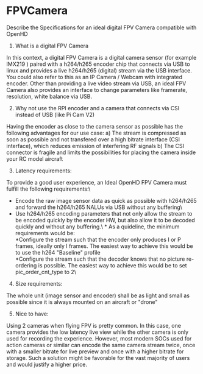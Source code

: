 # FPVCamera
Describe the Specifications for an ideal digital FPV Camera compatible with OpenHD

1. What is a digital FPV Camera

In this context, a digital FPV Camera is a digital camera sensor (for example IMX219 ) paired with a h264/h265 encoder chip that connects via USB to linux and provides a live h264/h265 (digital) stream via the USB interface.
You could also refer to this as an IP Camera / Webcam with integrated encoder.
Other than providing a live video stream via USB, an ideal FPV Camera also provides an interface to change parameters like framerate, resolution, white balance via USB.

2. Why not use the RPI encoder and a camera that connects via CSI instead of USB (like Pi Cam V2)

Having the encoder as close to the camera sensor as possible has the following advantages for our use case:
a) The stream is compressed as soon as possible and not transfered over a high bitrate interface (CSI interface), which reduces emission of interfering RF signals 
b) The CSI connector is fragile and limits the possibilities for placing the camera inside your RC model aircraft

3. Latency requirements:

To provide a good user experience, an Ideal OpenHD FPV Camera must fulfill the following requirements:\
  * Encode the raw image sensor data as quick as possible with h264/h265 and forward the h264/h265 NALUs via USB without any buffering\
  * Use h264/h265 encoding parameters that not only allow the stream to be encoded quickly by the encoder HW, but also allow it to be decoded quickly and without any buffering.\    * As a quideline, the minimum requirements would be:\
    *Configure the stream such that the encoder only produces I or P frames, ideally only I frames. The easiest way to achieve this would be to use the h264 "Baseline" profile\
    *Configure the stream such that the decoder knows that no picture re-ordering is possible. The easiest way to achieve this would be to set pic_order_cnt_type to 2\

4. Size requirements:

The whole unit (image sensor and encoder) shall be as light and small as possible since it is always mounted on an aircraft or "drone"

5. Nice to have:

Using 2 cameras when flying FPV is pretty common. In this case, one camera provides the low latency live view while the other camera is only used for recording the experience.
However, most modern SOCs used for action cameras or similar can encode the same camera stream twice, once with a smaller bitrate for live preview and once with a higher bitrate for storage. Such a solution might be favorable for the vast majority of users and would justify a higher price.



